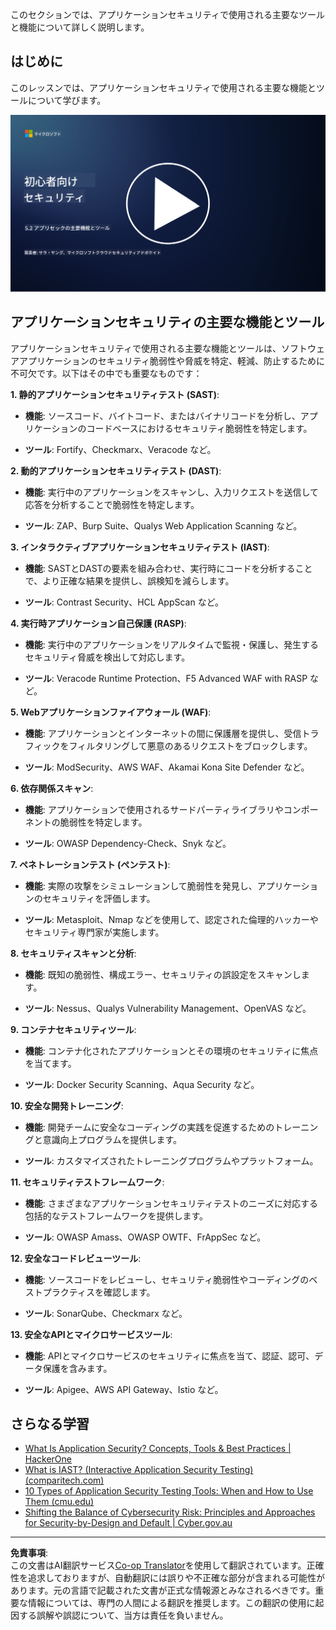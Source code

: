 <!--
CO_OP_TRANSLATOR_METADATA:
{
  "original_hash": "790a3fa7e535ec60bb51bde13e759781",
  "translation_date": "2025-09-03T21:26:29+00:00",
  "source_file": "5.2 AppSec key capabilities.md",
  "language_code": "ja"
}
-->
このセクションでは、アプリケーションセキュリティで使用される主要なツールと機能について詳しく説明します。

## はじめに

このレッスンでは、アプリケーションセキュリティで使用される主要な機能とツールについて学びます。

[![動画を見る](../../translated_images/5-2_placeholder.35d943b10c4c6018ebe2bbdb7706a0d739ce9e54bdb35eaf2ad644d43f4cec60.ja.png)](https://learn-video.azurefd.net/vod/player?id=b562daa7-ab92-4cf4-a6dd-6b6a506edfac)

## アプリケーションセキュリティの主要な機能とツール

アプリケーションセキュリティで使用される主要な機能とツールは、ソフトウェアアプリケーションのセキュリティ脆弱性や脅威を特定、軽減、防止するために不可欠です。以下はその中でも重要なものです：

**1. 静的アプリケーションセキュリティテスト (SAST)**:

- **機能**: ソースコード、バイトコード、またはバイナリコードを分析し、アプリケーションのコードベースにおけるセキュリティ脆弱性を特定します。

- **ツール**: Fortify、Checkmarx、Veracode など。

**2. 動的アプリケーションセキュリティテスト (DAST)**:

- **機能**: 実行中のアプリケーションをスキャンし、入力リクエストを送信して応答を分析することで脆弱性を特定します。

- **ツール**: ZAP、Burp Suite、Qualys Web Application Scanning など。

**3. インタラクティブアプリケーションセキュリティテスト (IAST)**:

- **機能**: SASTとDASTの要素を組み合わせ、実行時にコードを分析することで、より正確な結果を提供し、誤検知を減らします。

- **ツール**: Contrast Security、HCL AppScan など。

**4. 実行時アプリケーション自己保護 (RASP)**:

- **機能**: 実行中のアプリケーションをリアルタイムで監視・保護し、発生するセキュリティ脅威を検出して対応します。

- **ツール**: Veracode Runtime Protection、F5 Advanced WAF with RASP など。

**5. Webアプリケーションファイアウォール (WAF)**:

- **機能**: アプリケーションとインターネットの間に保護層を提供し、受信トラフィックをフィルタリングして悪意のあるリクエストをブロックします。

- **ツール**: ModSecurity、AWS WAF、Akamai Kona Site Defender など。

**6. 依存関係スキャン**:

- **機能**: アプリケーションで使用されるサードパーティライブラリやコンポーネントの脆弱性を特定します。

- **ツール**: OWASP Dependency-Check、Snyk など。

**7. ペネトレーションテスト (ペンテスト)**:

- **機能**: 実際の攻撃をシミュレーションして脆弱性を発見し、アプリケーションのセキュリティを評価します。

- **ツール**: Metasploit、Nmap などを使用して、認定された倫理的ハッカーやセキュリティ専門家が実施します。

**8. セキュリティスキャンと分析**:

- **機能**: 既知の脆弱性、構成エラー、セキュリティの誤設定をスキャンします。

- **ツール**: Nessus、Qualys Vulnerability Management、OpenVAS など。

**9. コンテナセキュリティツール**:

- **機能**: コンテナ化されたアプリケーションとその環境のセキュリティに焦点を当てます。

- **ツール**: Docker Security Scanning、Aqua Security など。

**10. 安全な開発トレーニング**:

- **機能**: 開発チームに安全なコーディングの実践を促進するためのトレーニングと意識向上プログラムを提供します。

- **ツール**: カスタマイズされたトレーニングプログラムやプラットフォーム。

**11. セキュリティテストフレームワーク**:

- **機能**: さまざまなアプリケーションセキュリティテストのニーズに対応する包括的なテストフレームワークを提供します。

- **ツール**: OWASP Amass、OWASP OWTF、FrAppSec など。

**12. 安全なコードレビューツール**:

- **機能**: ソースコードをレビューし、セキュリティ脆弱性やコーディングのベストプラクティスを確認します。

- **ツール**: SonarQube、Checkmarx など。

**13. 安全なAPIとマイクロサービスツール**:

- **機能**: APIとマイクロサービスのセキュリティに焦点を当て、認証、認可、データ保護を含みます。

- **ツール**: Apigee、AWS API Gateway、Istio など。

## さらなる学習

- [What Is Application Security? Concepts, Tools & Best Practices | HackerOne](https://www.hackerone.com/knowledge-center/what-application-security-concepts-tools-best-practices)
- [What is IAST? (Interactive Application Security Testing) (comparitech.com)](https://www.comparitech.com/net-admin/what-is-iast/)
- [10 Types of Application Security Testing Tools: When and How to Use Them (cmu.edu)](https://insights.sei.cmu.edu/blog/10-types-of-application-security-testing-tools-when-and-how-to-use-them/)
- [Shifting the Balance of Cybersecurity Risk: Principles and Approaches for Security-by-Design and Default | Cyber.gov.au](https://www.cyber.gov.au/about-us/view-all-content/publications/principles-and-approaches-for-security-by-design-and-default)

---

**免責事項**:  
この文書はAI翻訳サービス[Co-op Translator](https://github.com/Azure/co-op-translator)を使用して翻訳されています。正確性を追求しておりますが、自動翻訳には誤りや不正確な部分が含まれる可能性があります。元の言語で記載された文書が正式な情報源とみなされるべきです。重要な情報については、専門の人間による翻訳を推奨します。この翻訳の使用に起因する誤解や誤認について、当方は責任を負いません。